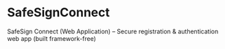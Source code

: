 # SafeSignConnect
SafeSign Connect (Web Application) – Secure registration &amp; authentication web app (built framework-free)
